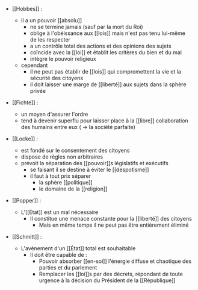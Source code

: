 - [[Hobbes]] : 
	- il a un pouvoir [[absolu]]
	  - ne se termine jamais (sauf par la mort du Roi)
	  - oblige à l'obéissance aux [[lois]] mais n'est pas tenu lui-même de les respecter
	  - a un contrôle total des actions et des opinions des sujets
	  - coïncide avec la [[loi]] et établit les critères du bien et du mal
	  - intègre le pouvoir religieux
	- cependant
	  - il ne peut pas établir de [[lois]] qui compromettent la vie et la sécurité des citoyens
	  - il doit laisser une marge de [[liberté]] aux sujets dans la sphère privée

- [[Fichte]] : 
	- un moyen d'assurer l'ordre
    - tend à devenir superflu pour laisser place à la [[libre]] collaboration des humains entre eux ( → la société parfaite)

- [[Locke]] :
    - est fondé sur le consentement des citoyens
    - dispose de règles non arbitraires
    - prévoit la séparation des [[pouvoir]]s législatifs et exécutifs
      - se faisant il se destine à éviter le [[despotisme]]
	  - il faut à tout prix séparer
	    - la sphère [[politique]]
	    - le domaine de la [[religion]]

- [[Popper]] :
	- L'[[État]] est un mal nécessaire
	    - Il constitue une menace constante pour la [[liberté]] des citoyens
	      - Mais en même temps il ne peut pas être entièrement éliminé

- [[Schmitt]] :
	- L'avènement d'un [[État]] total est souhaitable
	    - Il doit être capable de : 
	      - Pouvoir absorber [[en-soi]] l'énergie diffuse et chaotique des parties et du parlement
	      - Remplacer les [[loi]]s par des décrets, répondant de toute urgence à la décision du Président de la [[République]]